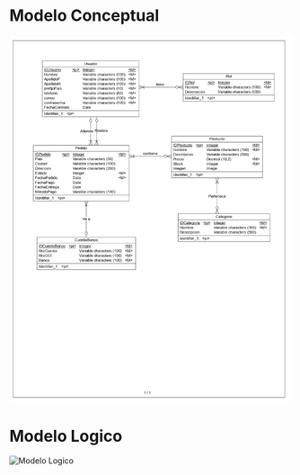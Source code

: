 # Modelo Conceptual
![Modelo Conceptual](conceptual_page-0001.jpg)
# Modelo Logico
<image src="./logico_page-0001.jpg" alt="Modelo Logico">

